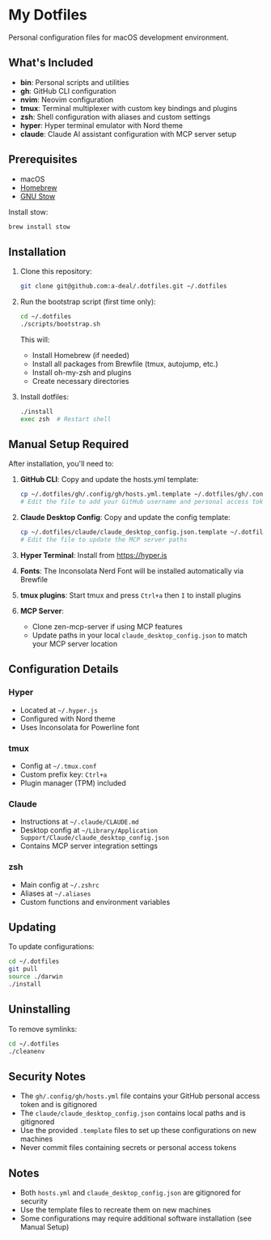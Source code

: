 # My Dotfiles

Personal configuration files for macOS development environment.

## What's Included

- **bin**: Personal scripts and utilities
- **gh**: GitHub CLI configuration
- **nvim**: Neovim configuration
- **tmux**: Terminal multiplexer with custom key bindings and plugins
- **zsh**: Shell configuration with aliases and custom settings
- **hyper**: Hyper terminal emulator with Nord theme
- **claude**: Claude AI assistant configuration with MCP server setup

## Prerequisites

- macOS
- [Homebrew](https://brew.sh/)
- [GNU Stow](https://www.gnu.org/software/stow/)

Install stow:
```bash
brew install stow
```

## Installation

1. Clone this repository:
   ```bash
   git clone git@github.com:a-deal/.dotfiles.git ~/.dotfiles
   ```

2. Run the bootstrap script (first time only):
   ```bash
   cd ~/.dotfiles
   ./scripts/bootstrap.sh
   ```
   This will:
   - Install Homebrew (if needed)
   - Install all packages from Brewfile (tmux, autojump, etc.)
   - Install oh-my-zsh and plugins
   - Create necessary directories

3. Install dotfiles:
   ```bash
   ./install
   exec zsh  # Restart shell
   ```

## Manual Setup Required

After installation, you'll need to:

1. **GitHub CLI**: Copy and update the hosts.yml template:
   ```bash
   cp ~/.dotfiles/gh/.config/gh/hosts.yml.template ~/.dotfiles/gh/.config/gh/hosts.yml
   # Edit the file to add your GitHub username and personal access token
   ```

2. **Claude Desktop Config**: Copy and update the config template:
   ```bash
   cp ~/.dotfiles/claude/claude_desktop_config.json.template ~/.dotfiles/claude/claude_desktop_config.json
   # Edit the file to update the MCP server paths
   ```

3. **Hyper Terminal**: Install from https://hyper.is

4. **Fonts**: The Inconsolata Nerd Font will be installed automatically via Brewfile

5. **tmux plugins**: Start tmux and press `Ctrl+a` then `I` to install plugins

6. **MCP Server**: 
   - Clone zen-mcp-server if using MCP features
   - Update paths in your local `claude_desktop_config.json` to match your MCP server location

## Configuration Details

### Hyper
- Located at `~/.hyper.js`
- Configured with Nord theme
- Uses Inconsolata for Powerline font

### tmux
- Config at `~/.tmux.conf`
- Custom prefix key: `Ctrl+a`
- Plugin manager (TPM) included

### Claude
- Instructions at `~/.claude/CLAUDE.md`
- Desktop config at `~/Library/Application Support/Claude/claude_desktop_config.json`
- Contains MCP server integration settings

### zsh
- Main config at `~/.zshrc`
- Aliases at `~/.aliases`
- Custom functions and environment variables

## Updating

To update configurations:
```bash
cd ~/.dotfiles
git pull
source ./darwin
./install
```

## Uninstalling

To remove symlinks:
```bash
cd ~/.dotfiles
./cleanenv
```

## Security Notes

- The `gh/.config/gh/hosts.yml` file contains your GitHub personal access token and is gitignored
- The `claude/claude_desktop_config.json` contains local paths and is gitignored
- Use the provided `.template` files to set up these configurations on new machines
- Never commit files containing secrets or personal access tokens

## Notes

- Both `hosts.yml` and `claude_desktop_config.json` are gitignored for security
- Use the template files to recreate them on new machines
- Some configurations may require additional software installation (see Manual Setup)